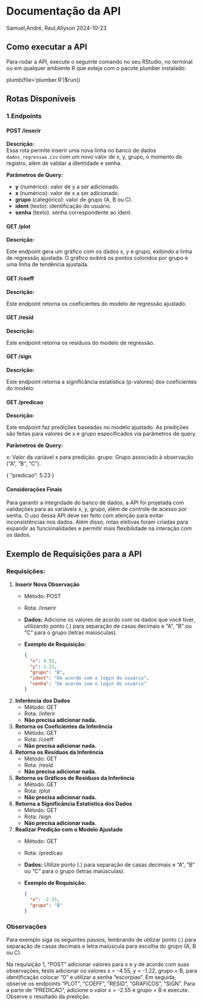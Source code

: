 Documentação da API
================
Samuel,André, Raul,Allyson
2024-10-23

## Como executar a API

Para rodar a API, execute o seguinte comando no seu RStudio, no terminal
ou em qualquer ambiente R que esteja com o pacote plumber instalado:

plumb(file=‘plumber.R’)\$run()

## Rotas Disponíveis

### 1.**Endpoints**

#### POST /inserir

**Descrição:**  
Essa rota permite inserir uma nova linha no banco de dados
`dados_regressao.csv` com um novo valor de x, y, grupo, o momento de
registro, além de validar a identidade e senha.

**Parâmetros de Query:**

- **y** (numérico): valor de y a ser adicionado.  
- **x** (numérico): valor de x a ser adicionado.  
- **grupo** (categórico): valor de grupo (A, B ou C).  
- **ident** (texto): identificação do usuário.  
- **senha** (texto): senha correspondente ao ident.

#### GET /plot

**Descrição:**

Este endpoint gera um gráfico com os dados x, y e grupo, exibindo a
linha de regressão ajustada. O gráfico exibirá os pontos coloridos por
grupo e uma linha de tendência ajustada.

#### GET /coeff

**Descrição:**

Este endpoint retorna os coeficientes do modelo de regressão ajustado.

#### GET /resid

**Descrição:**

Este endpoint retorna os resíduos do modelo de regressão.

#### GET /sign

**Descrição:**

Este endpoint retorna a significância estatística (p-valores) dos
coeficientes do modelo:

#### GET /predicao

**Descrição:**

Este endpoint faz predições baseadas no modelo ajustado. As predições
são feitas para valores de x e grupo especificados via parâmetros de
query.

**Parâmetros de Query:**

x: Valor da variável x para predição. grupo: Grupo associado à
observação (“A”, “B”, “C”).

{ “predicao”: 5.23 }

#### Considerações Finais

Para garantir a integridade do banco de dados, a API foi projetada com
validações para as variáveis x, y, grupo, além de controle de acesso por
senha. O uso dessa API deve ser feito com atenção para evitar
inconsistências nos dados. Além disso, rotas eletivas foram criadas para
expandir as funcionalidades e permitir mais flexibilidade na interação
com os dados.

## Exemplo de Requisições para a API

### Requisições:

1.  **Inserir Nova Observação**
    - Método: POST

    - Rota: /inserir

    - **Dados:** Adicione os valores de acordo com os dados que você
      tiver, utilizando ponto (.) para separação de casas decimais e
      “A”, “B” ou “C” para o grupo (letras maiúsculas).

    - **Exemplo de Requisição:**

      ``` json
      {
        "x": 4.55,
        "y":-1.22,
        "grupo": "B",
        "ident": "De acordo com o login do usuário",
        "senha": "De acordo com o login do usuário"
      }
      ```
2.  **Inferência dos Dados**
    - Método: GET
    - Rota: /inferir
    - **Não precisa adicionar nada.**
3.  **Retorna os Coeficientes da Inferência**
    - Método: GET
    - Rota: /coeff
    - **Não precisa adicionar nada.**
4.  **Retorna os Resíduos da Inferência**
    - Método: GET
    - Rota: /resid
    - **Não precisa adicionar nada.**
5.  **Retorna os Gráficos de Resíduos da Inferência**
    - Método: GET
    - Rota: /plot
    - **Não precisa adicionar nada.**
6.  **Retorna a Significância Estatística dos Dados**
    - Método: GET
    - Rota: /sign
    - **Não precisa adicionar nada.**
7.  **Realizar Predição com o Modelo Ajustado**
    - Método: GET

    - Rota: /predicao

    - **Dados:** Utilize ponto (.) para separação de casas decimais e
      “A”, “B” ou “C” para o grupo (letras maiúsculas).

    - **Exemplo de Requisição:**

      ``` json
      {
        "x": -2.55,
        "grupo": "B"
      }
      ```

### Observações

Para exemplo siga os seguintes passos, lembrando de utilizar ponto (.)
para separação de casas decimais e letra maiúscula para escolha do grupo
(A, B ou C).

Na requisição 1, “POST” adicionar valores para x e y de acordo com suas
observações, teste adicionar os valores x = -4.55, y = -1.22, grupo = B,
para identificação colocar “0” e utilizar a senha “escorpiao”. Em
seguida, observe os endpoints “PLOT”, “COEFF”, “RESID”, “GRAFICOS”,
“SIGN”. Para a parte de “PREDICAO”, adicione o valor x = -2.55 e grupo =
B e execute. Observe o resultado da predição.
